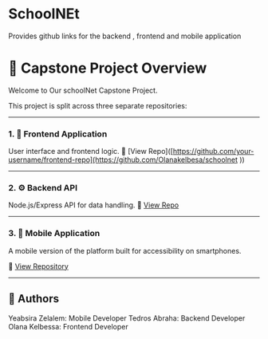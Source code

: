# SchoolNEt
Provides github links for the backend , frontend and mobile application 
# 🚀 Capstone Project Overview

Welcome to Our schoolNet Capstone Project.

This project is split across three separate repositories:

---

### 1. 🧠 Frontend Application
User interface and frontend logic.
🔗 [View Repo]([https://github.com/your-username/frontend-repo](https://github.com/Olanakelbesa/schoolnet
))

---

### 2. ⚙️ Backend API
Node.js/Express API for data handling.
🔗 [View Repo]([https://github.com/your-username/backend-repo](https://github.com/tedab9/schoolNet-BE))

---

### 3. 📱 Mobile Application
A mobile version of the platform built for accessibility on smartphones.

🔗 [View Repository](https://github.com/tsega7659/SchoolNet-Mobile)

---

## 👤 Authors
Yeabsira Zelalem: Mobile Developer
Tedros Abraha: Backend Developer
Olana Kelbessa: Frontend Developer
